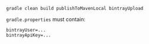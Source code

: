 ```
gradle clean build publishToMavenLocal bintrayUpload
```

`gradle.properties` must contain:

```
bintrayUser=...
bintrayApiKey=...
```
